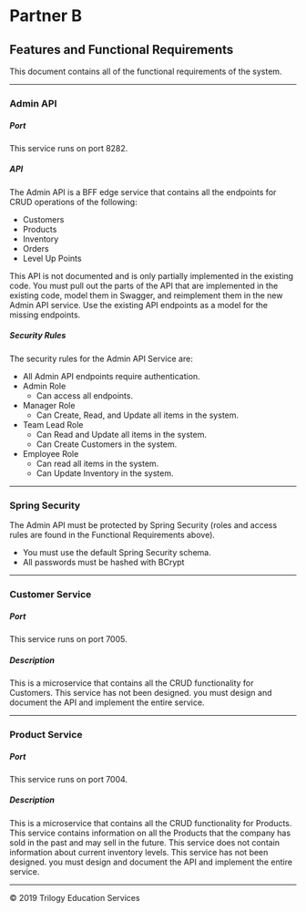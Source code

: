 # Partner B

## Features and Functional Requirements

This document contains all of the functional requirements of the system.

---

### Admin API

##### Port

This service runs on port 8282.

##### API

The Admin API is a BFF edge service that contains all the endpoints for CRUD operations of the following:

* Customers
* Products
* Inventory
* Orders
* Level Up Points

This API is not documented and is only partially implemented in the existing code. You must pull out the parts of the API that are implemented in the existing code, model them in Swagger, and reimplement them in the new Admin API service. Use the existing API endpoints as a model for the missing endpoints.

##### Security Rules

The security rules for the Admin API Service are:

* All Admin API endpoints require authentication.
* Admin Role
  * Can access all endpoints.
* Manager Role
  * Can Create, Read, and Update all items in the system.
* Team Lead Role
  * Can Read and Update all items in the system.
  * Can Create Customers in the system.
* Employee Role
  * Can read all items in the system.
  * Can Update Inventory in the system.

---

### Spring Security

The Admin API must be protected by Spring Security (roles and access rules are found in the Functional Requirements above).

* You must use the default Spring Security schema.
* All passwords must be hashed with BCrypt
---

### Customer Service

##### Port

This service runs on port 7005.

##### Description

This is a microservice that contains all the CRUD functionality for Customers. This service has not been designed. you must design and document the API and implement the entire service.

---

### Product Service

##### Port

This service runs on port 7004.

##### Description

This is a microservice that contains all the CRUD functionality for Products. This service contains information on all the Products that the company has sold in the past and may sell in the future. This service does not contain information about current inventory levels. This service has not been designed. you must design and document the API and implement the entire service.

---

© 2019 Trilogy Education Services
